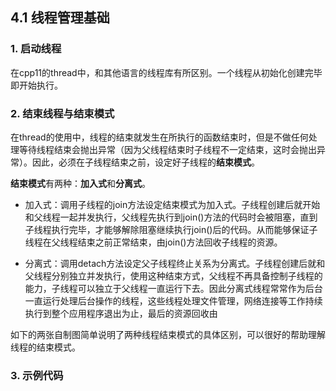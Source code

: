 ## 4.1 线程管理基础

### 1. 启动线程

在cpp11的thread中，和其他语言的线程库有所区别。一个线程从初始化创建完毕即开始执行。

### 2. 结束线程与结束模式

在thread的使用中，线程的结束就发生在所执行的函数结束时，但是不做任何处理等待线程结束会抛出异常（因为父线程结束时子线程不一定结束，这时会抛出异常）。因此，必须在子线程结束之前，设定好子线程的**结束模式**。

**结束模式**有两种：**加入式**和**分离式**。

+ 加入式：调用子线程的join方法设定结束模式为加入式。子线程创建后就开始和父线程一起并发执行，父线程先执行到join()方法的代码时会被阻塞，直到子线程执行完毕，才能够解除阻塞继续执行join()后的代码。从而能够保证子线程在父线程结束之前正常结束，由join()方法回收子线程的资源。

+ 分离式：调用detach方法设定父子线程终止关系为分离式。子线程创建后就和父线程分别独立并发执行，使用这种结束方式，父线程不再具备控制子线程的能力，子线程可以独立于父线程一直运行下去。因此分离式线程常常作为后台一直运行处理后台操作的线程，这些线程处理文件管理，网络连接等工作持续执行到整个应用程序退出为止，最后的资源回收由

如下的两张自制图简单说明了两种线程结束模式的具体区别，可以很好的帮助理解线程的结束模式。




### 3. 示例代码




